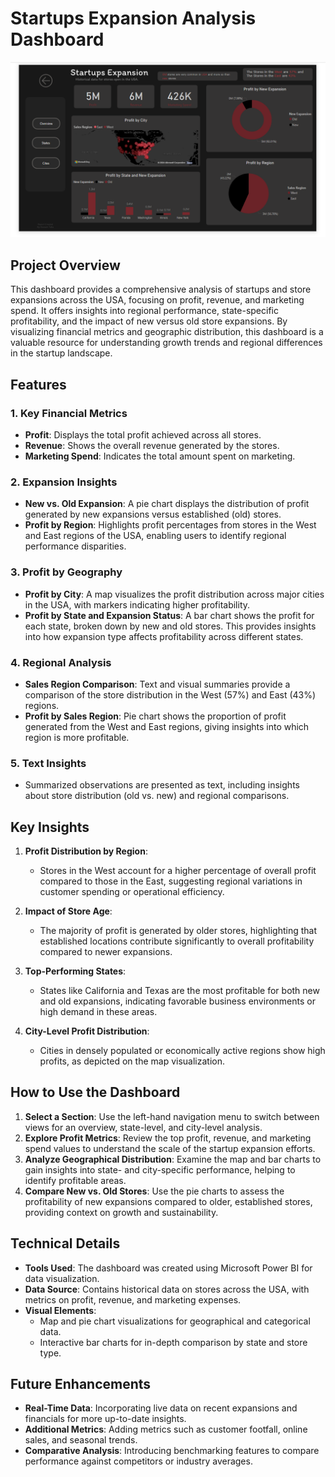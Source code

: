 # Startups Expansion Analysis Dashboard

![Startups Expansion Dashboard](./Startups%20Expansion%20Report.png)

## Project Overview

This dashboard provides a comprehensive analysis of startups and store expansions across the USA, focusing on profit, revenue, and marketing spend. It offers insights into regional performance, state-specific profitability, and the impact of new versus old store expansions. By visualizing financial metrics and geographic distribution, this dashboard is a valuable resource for understanding growth trends and regional differences in the startup landscape.

## Features

### 1. Key Financial Metrics
   - **Profit**: Displays the total profit achieved across all stores.
   - **Revenue**: Shows the overall revenue generated by the stores.
   - **Marketing Spend**: Indicates the total amount spent on marketing.

### 2. Expansion Insights
   - **New vs. Old Expansion**: A pie chart displays the distribution of profit generated by new expansions versus established (old) stores.
   - **Profit by Region**: Highlights profit percentages from stores in the West and East regions of the USA, enabling users to identify regional performance disparities.

### 3. Profit by Geography
   - **Profit by City**: A map visualizes the profit distribution across major cities in the USA, with markers indicating higher profitability.
   - **Profit by State and Expansion Status**: A bar chart shows the profit for each state, broken down by new and old stores. This provides insights into how expansion type affects profitability across different states.

### 4. Regional Analysis
   - **Sales Region Comparison**: Text and visual summaries provide a comparison of the store distribution in the West (57%) and East (43%) regions.
   - **Profit by Sales Region**: Pie chart shows the proportion of profit generated from the West and East regions, giving insights into which region is more profitable.

### 5. Text Insights
   - Summarized observations are presented as text, including insights about store distribution (old vs. new) and regional comparisons.

## Key Insights

1. **Profit Distribution by Region**:
   - Stores in the West account for a higher percentage of overall profit compared to those in the East, suggesting regional variations in customer spending or operational efficiency.

2. **Impact of Store Age**:
   - The majority of profit is generated by older stores, highlighting that established locations contribute significantly to overall profitability compared to newer expansions.

3. **Top-Performing States**:
   - States like California and Texas are the most profitable for both new and old expansions, indicating favorable business environments or high demand in these areas.

4. **City-Level Profit Distribution**:
   - Cities in densely populated or economically active regions show high profits, as depicted on the map visualization.

## How to Use the Dashboard

1. **Select a Section**: Use the left-hand navigation menu to switch between views for an overview, state-level, and city-level analysis.
2. **Explore Profit Metrics**: Review the top profit, revenue, and marketing spend values to understand the scale of the startup expansion efforts.
3. **Analyze Geographical Distribution**: Examine the map and bar charts to gain insights into state- and city-specific performance, helping to identify profitable areas.
4. **Compare New vs. Old Stores**: Use the pie charts to assess the profitability of new expansions compared to older, established stores, providing context on growth and sustainability.

## Technical Details

- **Tools Used**: The dashboard was created using Microsoft Power BI for data visualization.
- **Data Source**: Contains historical data on stores across the USA, with metrics on profit, revenue, and marketing expenses.
- **Visual Elements**:
   - Map and pie chart visualizations for geographical and categorical data.
   - Interactive bar charts for in-depth comparison by state and store type.

## Future Enhancements

- **Real-Time Data**: Incorporating live data on recent expansions and financials for more up-to-date insights.
- **Additional Metrics**: Adding metrics such as customer footfall, online sales, and seasonal trends.
- **Comparative Analysis**: Introducing benchmarking features to compare performance against competitors or industry averages.

